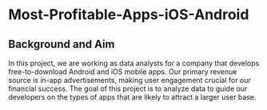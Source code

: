 # Most-Profitable-Apps-iOS-Android

## Background and Aim
In this project, we are working as data analysts for a company that develops free-to-download Android and iOS mobile apps. 
Our primary revenue source is in-app advertisements, making user engagement crucial for our financial success. 
The goal of this project is to analyze data to guide our developers on the types of apps that are likely to attract a larger user base.


